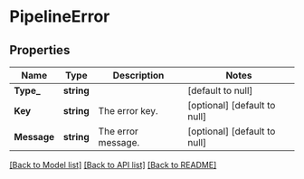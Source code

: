# PipelineError

## Properties
Name | Type | Description | Notes
------------ | ------------- | ------------- | -------------
**Type_** | **string** |  | [default to null]
**Key** | **string** | The error key. | [optional] [default to null]
**Message** | **string** | The error message. | [optional] [default to null]

[[Back to Model list]](../README.md#documentation-for-models) [[Back to API list]](../README.md#documentation-for-api-endpoints) [[Back to README]](../README.md)


